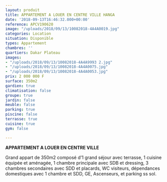 ```yaml
---
layout: produit
title: APPARTEMENT A LOUER EN CENTRE VILLE HANGA
date: '2018-09-13T16:46:32.000+00:00'
reference: APCV190620
image: "/uploads/2018/09/13/10082018-4A4A0019.jpg"
categories: Location
situation: Disponible
types: Appartement
chambres: ''
quartiers: Dakar Plateau
images:
- "/uploads/2018/09/13/10082018-4A4A9993 2.jpg"
- "/uploads/2018/09/13/10082018-4A4A0075.jpg"
- "/uploads/2018/09/13/10082018-4A4A0053.jpg"
prix: 2 000 000 F
surface: 350m2
gardien: true
climatisation: false
groupe: true
jardin: false
meuble: false
parking: true
piscine: false
terrasse: true
cuisine: true
gym: false

---
```

**APPARTEMENT A LOUER EN CENTRE VILLE**

Grand appart de 350m2 composé d’1 grand séjour avec terrasse, 1 cuisine équipée et aménagée, 1 chambre principale avec SDB et dressing, 3 chambres secondaires avec SDD et placards, WC visiteurs, dépendances domestiques avec 1 chambre et SDD, GE, Ascenseurs, et parking ss sol.